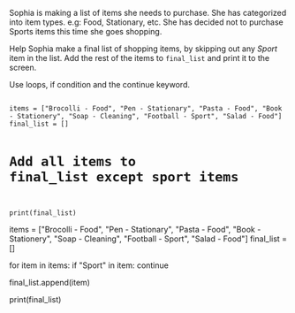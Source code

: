 Sophia is making a list of items she needs to purchase. She has categorized into item types. e.g: Food, Stationary, etc. She has decided not to purchase Sports items this time she goes shopping.

Help Sophia make a final list of shopping items, by skipping out any *Sport* item in the list. Add the rest of the items to `final_list` and print it to the screen.

Use loops, if condition and the continue keyword.


<Editor lang="python" type="exercise">
<code>
items = ["Brocolli - Food", "Pen - Stationary", "Pasta - Food", "Book - Stationery", "Soap - Cleaning", "Football - Sport", "Salad - Food"]
final_list = []

# Add all items to final_list except sport items

print(final_list)
</code>

<solution>
items = ["Brocolli - Food", "Pen - Stationary", "Pasta - Food", "Book - Stationery", "Soap - Cleaning", "Football - Sport", "Salad - Food"]
final_list = []


for item in items:
  if "Sport" in item:
    continue

  final_list.append(item)

print(final_list)
</solution>
</Editor>